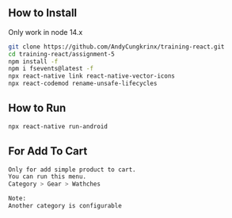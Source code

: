 ## How to Install
Only work in node 14.x
```sh
git clone https://github.com/AndyCungkrinx/training-react.git
cd training-react/assignment-5
npm install -f
npm i fsevents@latest -f 
npx react-native link react-native-vector-icons
npx react-codemod rename-unsafe-lifecycles


```

## How to Run

```sh
npx react-native run-android
```
## For Add To Cart 
```sh
Only for add simple product to cart. 
You can run this menu.
Category > Gear > Wathches

Note:
Another category is configurable
```